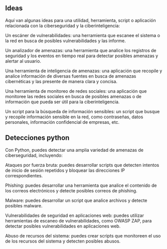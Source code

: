 
## Ideas

Aquí van algunas ideas para una utilidad, herramienta, script o aplicación relacionada con la ciberseguridad y la ciberinteligencia:

Un escáner de vulnerabilidades: una herramienta que escanee el sistema o la red en busca de posibles vulnerabilidades y las informe.

Un analizador de amenazas: una herramienta que analice los registros de seguridad y los eventos en tiempo real para detectar posibles amenazas y alertar al usuario.

Una herramienta de inteligencia de amenazas: una aplicación que recopile y analice información de diversas fuentes en busca de amenazas cibernéticas y las presente de manera clara y concisa.

Una herramienta de monitoreo de redes sociales: una aplicación que monitoree las redes sociales en busca de posibles amenazas o de información que pueda ser útil para la ciberinteligencia.

Un script para la búsqueda de información sensibles: un script que busque y recopile información sensible en la red, como contraseñas, datos personales, información confidencial de empresas, etc.

## Detecciones python

Con Python, puedes detectar una amplia variedad de amenazas de ciberseguridad, incluyendo:

Ataques por fuerza bruta: puedes desarrollar scripts que detecten intentos de inicio de sesión repetidos y bloquear las direcciones IP correspondientes.

Phishing: puedes desarrollar una herramienta que analice el contenido de los correos electrónicos y detecte posibles correos de phishing.

Malware: puedes desarrollar un script que analice archivos y detecte posibles malware.

Vulnerabilidades de seguridad en aplicaciones web: puedes utilizar herramientas de escaneo de vulnerabilidades, como OWASP ZAP, para detectar posibles vulnerabilidades en aplicaciones web.

Abuso de recursos del sistema: puedes crear scripts que monitoreen el uso de los recursos del sistema y detecten posibles abusos.